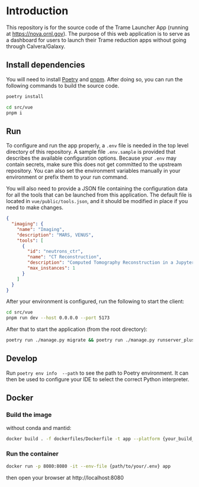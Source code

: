 # Introduction

This repository is for the source code of the Trame Launcher App (running at https://nova.ornl.gov). The purpose
of this web application is to serve as a dashboard for users to launch their Trame reduction apps without going through
Calvera/Galaxy.


## Install dependencies

You will need to install [Poetry](https://python-poetry.org/) and [pnpm](https://pnpm.io/). After doing so, you can run
the following commands to build the source code.

```bash
poetry install
```

```bash
cd src/vue
pnpm i
```

## Run

To configure and run the app properly, a `.env` file is needed in the top level directory of this repository.
A sample file `.env.sample` is provided that describes the available configuration options. Because your `.env` may contain
secrets, make sure this does not get committed to the upstream repository. You can also set the environment variables
manually in your environment or prefix them to your run command.

You will also need to provide a JSON file containing the configuration data for all the tools that can be launched from this
application. The default file is located in `vue/public/tools.json`, and it should be modified in place if you need to make
changes.

```json
{
  "imaging": {
    "name": "Imaging",
    "description": "MARS, VENUS",
    "tools": [
      {
        "id": "neutrons_ctr",
        "name": "CT Reconstruction",
        "description": "Computed Tomography Reconstruction in a Jupyter Notebook",
        "max_instances": 1
      }
    ]
  }
}
```

After your environment is configured, run the following to start the client:
```bash
cd src/vue
pnpm run dev --host 0.0.0.0 --port 5173
```
After that to start the application (from the root directory):
```bash
poetry run ./manage.py migrate && poetry run ./manage.py runserver_plus --insecure 0.0.0.0:8080
````

## Develop

Run `poetry env info  --path` to see the path to Poetry environment. It can then be used
to configure your IDE to select the correct Python interpreter.

## Docker
### Build the image

without conda and mantid:

```bash
docker build . -f dockerfiles/Dockerfile -t app --platform {your_build_platform}
```

### Run the container

```bash
docker run -p 8080:8080 -it --env-file {path/to/your/.env} app
```

then open your browser at http://localhost:8080
